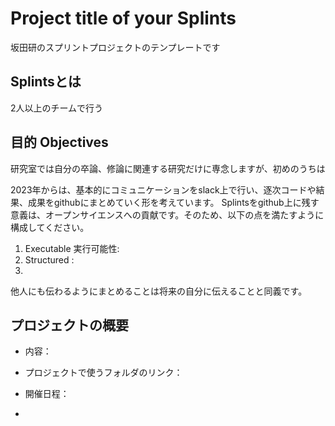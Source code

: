 # Project title of your Splints
坂田研のスプリントプロジェクトのテンプレートです

## Splintsとは
2人以上のチームで行う

## 目的 Objectives
研究室では自分の卒論、修論に関連する研究だけに専念しますが、初めのうちは

2023年からは、基本的にコミュニケーションをslack上で行い、逐次コードや結果、成果をgithubにまとめていく形を考えています。
Splintsをgithub上に残す意義は、オープンサイエンスへの貢献です。そのため、以下の点を満たすように構成してください。
1. Executable 実行可能性: 
2. Structured :
3.
他人にも伝わるようにまとめることは将来の自分に伝えることと同義です。

## プロジェクトの概要
- 内容：
- プロジェクトで使うフォルダのリンク：
- 開催日程：

- 
